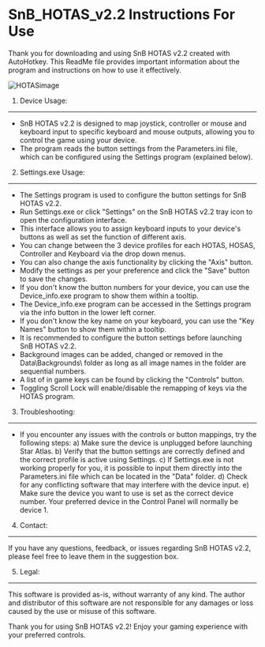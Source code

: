 # SnB_HOTAS_v2.2 Instructions For Use


Thank you for downloading and using SnB HOTAS v2.2 created with AutoHotkey. This ReadMe file provides important information about the program and instructions on how to use it effectively.

![HOTASimage](https://m.media-amazon.com/images/I/71T+cWTYOHL._SX425_.jpg)



1. Device Usage:
------------------
- SnB HOTAS v2.2 is designed to map joystick, controller or mouse and keyboard input to specific keyboard and mouse outputs, allowing you to control the game using your device.
- The program reads the button settings from the Parameters.ini file, which can be configured using the Settings program (explained below).

2. Settings.exe Usage:
-------------------
- The Settings program is used to configure the button settings for SnB HOTAS v2.2.
- Run Settings.exe or click "Settings" on the SnB HOTAS v2.2 tray icon to open the configuration interface.
- This interface allows you to assign keyboard inputs to your device's buttons as well as set the function of different axis.
- You can change between the 3 device profiles for each HOTAS, HOSAS, Controller and Keyboard via the drop down menus.
- You can also change the axis functionality by clicking the "Axis" button.
- Modify the settings as per your preference and click the "Save" button to save the changes.
- If you don't know the button numbers for your device, you can use the Device_info.exe program to show them within a tooltip.
- The Device_info.exe program can be accessed in the Settings program via the info button in the lower left corner.
- If you don't know the key name on your keyboard, you can use the "Key Names" button to show them within a tooltip.
- It is recommended to configure the button settings before launching SnB HOTAS v2.2.
- Background images can be added, changed or removed in the Data\Backgrounds\ folder as long as all image names in the folder are sequential numbers.
- A list of in game keys can be found by clicking the "Controls" button.
- Toggling Scroll Lock will enable/disable the remapping of keys via the HOTAS program.

3. Troubleshooting:
-------------------
- If you encounter any issues with the controls or button mappings, try the following steps:
  a) Make sure the device is unplugged before launching Star Atlas.
  b) Verify that the button settings are correctly defined and the correct profile is active using Settings.
  c) If Settings.exe is not working properly for you, it is possible to input them directly into the Parameters.ini file which can be located in the "Data" folder.
  d) Check for any conflicting software that may interfere with the device input.
  e) Make sure the device you want to use is set as the correct device number. Your preferred device in the Control Panel will normally be device 1.

4. Contact:
-----------
If you have any questions, feedback, or issues regarding SnB HOTAS v2.2, please feel free to leave them in the suggestion box.

5. Legal:
---------
This software is provided as-is, without warranty of any kind. The author and distributor of this software are not responsible for any damages or loss caused by the use or misuse of this software.

Thank you for using SnB HOTAS v2.2! Enjoy your gaming experience with your preferred controls.
